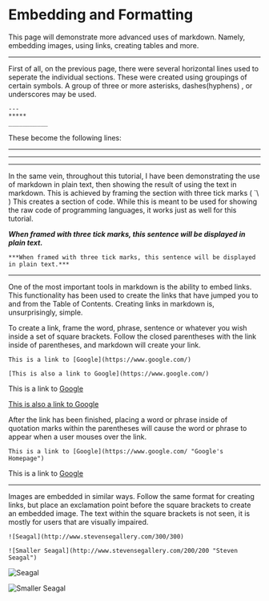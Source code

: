 # Embedding and Formatting

This page will demonstrate more advanced uses of markdown. Namely, embedding images, using links, creating tables and more. 

---

First of all, on the previous page, there were several horizontal lines used to seperate the individual sections. These were created using groupings of certain symbols. A group of three or more asterisks, dashes(hyphens) , or underscores may be used.

```To demonstrate:
---
*****
___________
```
These become the following lines:

---
*****
___________

In the same vein, throughout this tutorial, I have been demonstrating the use of markdown in plain text, then showing the result of using the text in markdown. This is achieved by framing the section with three tick marks ( \`\ ) This creates a section of code. While this is meant to be used for showing the raw code of programming languages, it works just as well for this tutorial.

***When framed with three tick marks, this sentence will be displayed in plain text.***

```
***When framed with three tick marks, this sentence will be displayed in plain text.***
```

---
One of the most important tools in markdown is the ability to embed links. This functionality has been used to create the links that have jumped you to and from the Table of Contents. Creating links in markdown is, unsurprisingly, simple.

To create a link, frame the word, phrase, sentence or whatever you wish inside a set of square brackets. Follow the closed parentheses with the link inside of parentheses, and markdown will create your link.

```
This is a link to [Google](https://www.google.com/)

[This is also a link to Google](https://www.google.com/)
```

This is a link to [Google](https://www.google.com/)

[This is also a link to Google](https://www.google.com/)

After the link has been finished, placing a word or phrase inside of quotation marks within the parentheses will cause the word or phrase to appear when a user mouses over the link.

```
This is a link to [Google](https://www.google.com/ "Google's Homepage")
```
This is a link to [Google](https://www.google.com/ "Google's Homepage")

---

Images are embedded in similar ways. Follow the same format for creating links, but place an exclamation point before the square brackets to create an embedded image. The text within the square brackets is not seen, it is mostly for users that are visually impaired.

```
![Seagal](http://www.stevensegallery.com/300/300)

![Smaller Seagal](http://www.stevensegallery.com/200/200 "Steven Seagal")
```

![Seagal](http://www.stevensegallery.com/300/300)

![Smaller Seagal](http://www.stevensegallery.com/200/200 "Steven Seagal")


